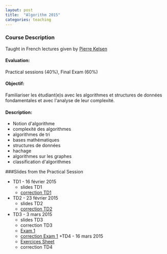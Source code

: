 ```yaml
---
layout: post
title:  "Algorithm 2015"
categories: teaching
---
```


### Course Description
Taught in French
lectures given by [Pierre Kelsen](http://wwwen.uni.lu/research/fstc/laboratory_of_advanced_software_systems_lassy/members/pierre_kelsen)

#### Evaluation:
Practical sessions (40%), Final Exam (60%)

#### Objectif:
Familiariser les étudiant(e)s avec les algorithmes et structures de données fondamentales et avec l'analyse de leur complexité.

#### Description:
+ Notion d'algorithme
+ complexité des algorithmes
+ algorithmes de tri
+ bases mathématiques
+ structures de données
+ hachage
+ algorithmes sur les graphes
+ classification d'algorithmes

###Slides from the Practical Session
+ TD1 - 16 février 2015
  - slides TD1
  - [correction TD1](CorrectionTD1.pdf)
+ TD2 - 23 février 2015
  - slides TD2
  - [correction TD2](CorrectionTD2.pdf)
+ TD3 - 3 mars 2015
  - slides TD3
  - correction TD3
  - [Exam 1](Exam1.pdf)
  - [correction Exam 1](CorrectionInterro1.pdf)
+TD4 - 16 mars 2015
  - [Exercices Sheet](TD4.pdf)
  - correction TD4

